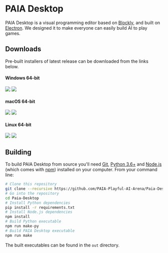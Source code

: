 # PAIA Desktop

PAIA Desktop is a visual programming editor based on [Blockly](https://github.com/google/blockly), and built on [Electron](https://github.com/electron/electron). We designed it to make everyone can easily build AI to play games.

## Downloads

Pre-built installers of latest release can be downloaded from the links below.

#### Windows 64-bit

[![](https://img.shields.io/badge/EXE%20Installer-v1.2.7-red)](https://github.com/PAIA-Playful-AI-Arena/Paia-Desktop/releases/download/v1.2.7/PAIA-Desktop-1.2.7.Setup.exe) [![](https://img.shields.io/badge/ZIP%20Portable-v1.2.7-red)](https://github.com/PAIA-Playful-AI-Arena/Paia-Desktop/releases/download/v1.2.7/PAIA-Desktop-win32-x64-1.2.7.zip)
#### macOS 64-bit

[![](https://img.shields.io/badge/DMG%20Installer-v1.2.7-blue)](https://github.com/PAIA-Playful-AI-Arena/Paia-Desktop/releases/download/v1.2.7/PAIA-Desktop-1.2.7.dmg) [![](https://img.shields.io/badge/ZIP%20Portable-v1.2.7-blue)](https://github.com/PAIA-Playful-AI-Arena/Paia-Desktop/releases/download/v1.2.7/PAIA-Desktop-darwin-x64-1.2.7.zip)

#### Linux 64-bit

[![](https://img.shields.io/badge/DEB%20Installer-v1.2.7-green)](https://github.com/PAIA-Playful-AI-Arena/Paia-Desktop/releases/download/v1.2.7/PAIA-Desktop-1.2.7.deb) [![](https://img.shields.io/badge/RPM%20Installer-v1.2.7-green)](https://github.com/PAIA-Playful-AI-Arena/Paia-Desktop/releases/download/v1.2.7/PAIA-Desktop-1.2.7.rpm) 

## Building

To build PAIA Desktop from source you'll need [Git](https://git-scm.com), [Python 3.6+](https://www.python.org/) and [Node.js](https://nodejs.org/en/download/) (which comes with [npm](http://npmjs.com)) installed on your computer. From your command line:

```bash
# Clone this repository
git clone --recursive https://github.com/PAIA-Playful-AI-Arena/Paia-Desktop.git
# Go into the repository
cd Paia-Desktop
# Install Python dependencies
pip install -r requirements.txt
# Install Node.js dependencies
npm install
# Build Python executable
npm run make-py
# Build PAIA Desktop executable
npm run make
```
The built executables can be found in the `out` directory.
